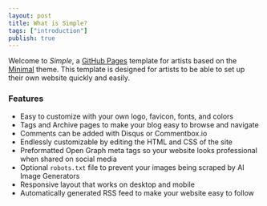 ```yaml
---
layout: post
title: What is Simple?
tags: ["introduction"]
publish: true
---
```


Welcome to *Simple*, a [GitHub Pages](https://pages.github.com/) template for artists based on the [Minimal](https://github.com/pages-themes/minimal) theme. This template is designed for artists to be able to set up their own website quickly and easily.

### Features

- Easy to customize with your own logo, favicon, fonts, and colors
- Tags and Archive pages to make your blog easy to browse and navigate
- Comments can be added with Disqus or Commentbox.io
- Endlessly customizable by editing the HTML and CSS of the site
- Preformatted Open Graph meta tags so your website looks professional when shared on social media
- Optional `robots.txt` file to prevent your images being scraped by AI Image Generators
- Responsive layout that works on desktop and mobile
- Automatically generated RSS feed to make your website easy to follow
